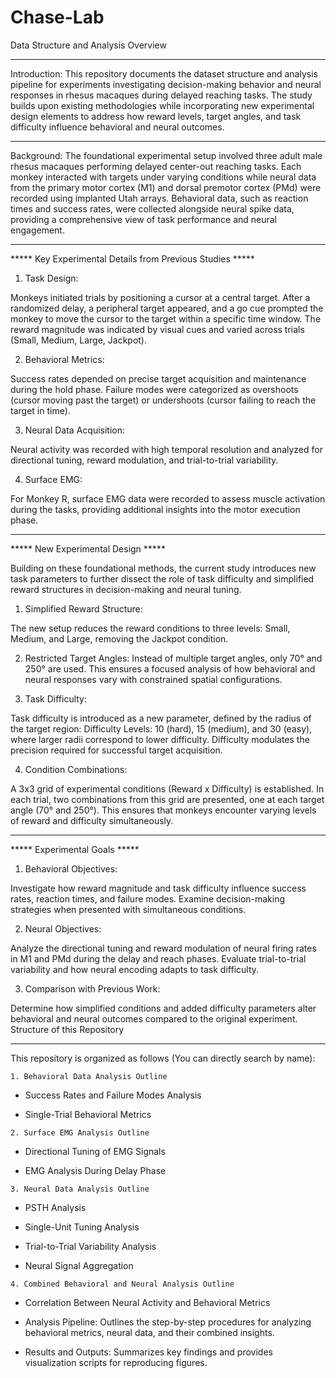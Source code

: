 # Chase-Lab
Data Structure and Analysis Overview

_______________________________________________________________________________________________________

Introduction:
This repository documents the dataset structure and analysis pipeline for experiments investigating decision-making behavior and neural responses in rhesus macaques during delayed reaching tasks. The study builds upon existing methodologies while incorporating new experimental design elements to address how reward levels, target angles, and task difficulty influence behavioral and neural outcomes.

_______________________________________________________________________________________________________

Background:
The foundational experimental setup involved three adult male rhesus macaques performing delayed center-out reaching tasks. Each monkey interacted with targets under varying conditions while neural data from the primary motor cortex (M1) and dorsal premotor cortex (PMd) were recorded using implanted Utah arrays. Behavioral data, such as reaction times and success rates, were collected alongside neural spike data, providing a comprehensive view of task performance and neural engagement.

_______________________________________________________________________________________________________
***** Key Experimental Details from Previous Studies *****

  1. Task Design:

Monkeys initiated trials by positioning a cursor at a central target. After a randomized delay, a peripheral target appeared, and a go cue prompted the monkey to move the cursor to the target within a specific time window. The reward magnitude was indicated by visual cues and varied across trials (Small, Medium, Large, Jackpot).
 
  2. Behavioral Metrics:

Success rates depended on precise target acquisition and maintenance during the hold phase. Failure modes were categorized as overshoots (cursor moving past the target) or undershoots (cursor failing to reach the target in time).
  
  3. Neural Data Acquisition:
  
Neural activity was recorded with high temporal resolution and analyzed for directional tuning, reward modulation, and trial-to-trial variability.
  
  4. Surface EMG:
  
For Monkey R, surface EMG data were recorded to assess muscle activation during the tasks, providing additional insights into the motor execution phase.
  

_______________________________________________________________________________________________________
***** New Experimental Design *****

Building on these foundational methods, the current study introduces new task parameters to further dissect the role of task difficulty and simplified reward structures in decision-making and neural tuning.

  1. Simplified Reward Structure:

The new setup reduces the reward conditions to three levels: Small, Medium, and Large, removing the Jackpot condition.

  2. Restricted Target Angles:
Instead of multiple target angles, only 70° and 250° are used. This ensures a focused analysis of how behavioral and neural responses vary with constrained spatial configurations.

  3. Task Difficulty:
     
Task difficulty is introduced as a new parameter, defined by the radius of the target region:
Difficulty Levels: 10 (hard), 15 (medium), and 30 (easy), where larger radii correspond to lower difficulty.
Difficulty modulates the precision required for successful target acquisition.
  
  4. Condition Combinations:

A 3x3 grid of experimental conditions (Reward x Difficulty) is established. In each trial, two combinations from this grid are presented, one at each target angle (70° and 250°). This ensures that monkeys encounter varying levels of reward and difficulty simultaneously.


_______________________________________________________________________________________________________
***** Experimental Goals *****
  1. Behavioral Objectives:

Investigate how reward magnitude and task difficulty influence success rates, reaction times, and failure modes.
Examine decision-making strategies when presented with simultaneous conditions.

  2. Neural Objectives:

Analyze the directional tuning and reward modulation of neural firing rates in M1 and PMd during the delay and reach phases.
Evaluate trial-to-trial variability and how neural encoding adapts to task difficulty.

  3. Comparison with Previous Work:

Determine how simplified conditions and added difficulty parameters alter behavioral and neural outcomes compared to the original experiment.
Structure of this Repository


_______________________________________________________________________________________________________
This repository is organized as follows (You can directly search by name):

    1. Behavioral Data Analysis Outline
  
   - Success Rates and Failure Modes Analysis
  
   - Single-Trial Behavioral Metrics

    2. Surface EMG Analysis Outline

   - Directional Tuning of EMG Signals
  
   - EMG Analysis During Delay Phase

    3. Neural Data Analysis Outline

   - PSTH Analysis
  
   - Single-Unit Tuning Analysis
  
   - Trial-to-Trial Variability Analysis
  
   - Neural Signal Aggregation

    
    4. Combined Behavioral and Neural Analysis Outline

   - Correlation Between Neural Activity and Behavioral Metrics 
  

- Analysis Pipeline: Outlines the step-by-step procedures for analyzing behavioral metrics, neural data, and their combined insights.

- Results and Outputs: Summarizes key findings and provides visualization scripts for reproducing figures.
